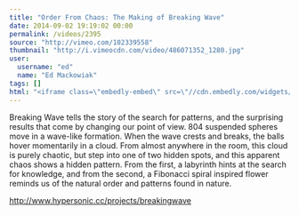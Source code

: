 ```yaml
---
title: "Order From Chaos: The Making of Breaking Wave"
date: 2014-09-02 19:19:02 00:00
permalink: /videos/2395
source: "http://vimeo.com/102339558"
thumbnail: "http://i.vimeocdn.com/video/486071352_1280.jpg"
user:
  username: "ed"
  name: "Ed Mackowiak"
tags: []
html: "<iframe class=\"embedly-embed\" src=\"//cdn.embedly.com/widgets/media.html?src=http%3A%2F%2Fplayer.vimeo.com%2Fvideo%2F102339558&wmode=transparent&src_secure=1&url=http%3A%2F%2Fvimeo.com%2F102339558&image=http%3A%2F%2Fi.vimeocdn.com%2Fvideo%2F486071352_1280.jpg&key=daaebf4d9cdd46779200162d0ca86e20&type=text%2Fhtml&schema=vimeo\" width=\"1280\" height=\"720\" scrolling=\"no\" frameborder=\"0\" allowfullscreen></iframe>"
---
```


Breaking Wave tells the story of the search for patterns, and the surprising results that come by changing our point of view. 804 suspended spheres move in a wave-like formation. When the wave crests and breaks, the balls hover momentarily in a cloud. From almost anywhere in the room, this cloud is purely chaotic, but step into one of two hidden spots, and this apparent chaos shows a hidden pattern. From the first, a labyrinth hints at the search for knowledge, and from the second, a Fibonacci spiral inspired flower reminds us of the natural order and patterns found in nature.

http://www.hypersonic.cc/projects/breakingwave